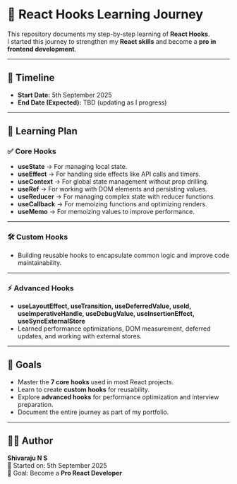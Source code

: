 # 🚀 React Hooks Learning Journey  

This repository documents my step-by-step learning of **React Hooks**.  
I started this journey to strengthen my **React skills** and become a **pro in frontend development**.  

---

## 📅 Timeline  
- **Start Date:** 5th September 2025  
- **End Date (Expected):** TBD (updating as I progress)  

---

## 📌 Learning Plan  

### ✅ Core Hooks  
- **useState** → For managing local state.  
- **useEffect** → For handling side effects like API calls and timers.  
- **useContext** → For global state management without prop drilling.  
- **useRef** → For working with DOM elements and persisting values.  
- **useReducer** → For managing complex state with reducer functions.  
- **useCallback** → For memoizing functions and optimizing renders.  
- **useMemo** → For memoizing values to improve performance.  

---

### 🛠️ Custom Hooks  
- Building reusable hooks to encapsulate common logic and improve code maintainability.  

---

### ⚡ Advanced Hooks  
- **useLayoutEffect, useTransition, useDeferredValue, useId, useImperativeHandle, useDebugValue, useInsertionEffect, useSyncExternalStore**  
- Learned performance optimizations, DOM measurement, deferred updates, and working with external stores.  

---

## 🎯 Goals  
- Master the **7 core hooks** used in most React projects.  
- Learn to create **custom hooks** for reusability.  
- Explore **advanced hooks** for performance optimization and interview preparation.  
- Document the entire journey as part of my portfolio.  

---

## 🧑‍💻 Author  
**Shivaraju N S**  
📅 Started on: 5th September 2025  
📌 Goal: Become a **Pro React Developer**  

